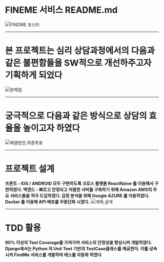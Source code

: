 # FINEME 서비스 README.md
![FINDME 포스터](https://user-images.githubusercontent.com/49577850/102770389-695a2380-43c7-11eb-98f6-cf81f62cd576.png)




---

# 본 프로젝트는 심리 상담과정에서의 다음과 같은 불편함들을 SW적으로 개선하주고자 기획하게 되었다
![문제점](https://user-images.githubusercontent.com/49577850/102770538-acb49200-43c7-11eb-8ea9-e8b085c0f4bf.png)




---

# 궁극적으로 다음과 같은 방식으로 상담의 효율을 높이고자 하였다
![해결방안,최종목표](https://user-images.githubusercontent.com/49577850/102770804-17fe6400-43c8-11eb-83af-68dadfebadd9.png)



---
# 프로젝트 설계 
  **프론트 - IOS / ANDROID 모두 구현하도록 크로스 플랫폼 ReactNaive 를 이용해서 구현하였다.
   백엔드 - 빠르고 안정되고 저렴한 서버를 구축하기 위해 Amazon AWS의 주요 서비스들을 적극 도입하였다. 감정 분석을 위해 Google AZURE 를 이용하였다. Docker 를 이용해 API 배포를 무중단화 시켰다.**
![계획,설계](https://user-images.githubusercontent.com/49577850/102771212-e0dc8280-43c8-11eb-9f21-f5faa62cd1c6.png)




---
# TDD 활용
  **90% 이상의 Test Coverage를 가져가며 서비스의 안정성을 향상시켜 개발하였다.
 Django에서는 Python 의 Unit Teet 기반의 TestCase클래스를 제공한다. 이를 상속시켜 FindMe 서비스를 개발하며 테스를 자동화 하였다**
 
